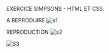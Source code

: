 EXERCICE SIMPSONS - HTML ET CSS

A REPRODUIRE
![s1](https://github.com/Ehonam/Simpsons/assets/164899950/0b0570ed-b5d5-4867-8295-52b5a93ade98)

REPRODUCTION
![s2](https://github.com/Ehonam/Simpsons/assets/164899950/7c6cbe8e-6350-4074-aca6-239a9cdc302e)

![S3](https://github.com/Ehonam/Simpsons/assets/164899950/d6ee9fb6-9363-4d6b-ae56-0ea9b2955fa5)
